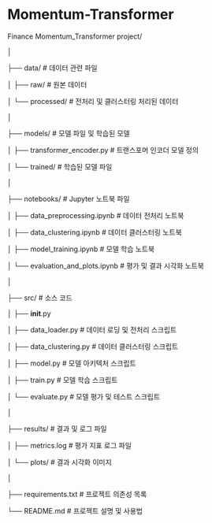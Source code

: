 # Momentum-Transformer
Finance Momentum_Transformer project/

│

├── data/                        # 데이터 관련 파일

│   ├── raw/                     # 원본 데이터

│   └── processed/               # 전처리 및 클러스터링 처리된 데이터

│

├── models/                      # 모델 파일 및 학습된 모델

│   ├── transformer_encoder.py      # 트랜스포머 인코더 모델 정의

│   └── trained/                 # 학습된 모델 파일

│

├── notebooks/                   # Jupyter 노트북 파일

│   ├── data_preprocessing.ipynb      # 데이터 전처리 노트북

│   ├── data_clustering.ipynb         # 데이터 클러스터링 노트북

│   ├── model_training.ipynb          # 모델 학습 노트북

│   └── evaluation_and_plots.ipynb    # 평가 및 결과 시각화 노트북

│

├── src/                         # 소스 코드

│   ├── __init__.py

│   ├── data_loader.py           # 데이터 로딩 및 전처리 스크립트

│   ├── data_clustering.py       # 데이터 클러스터링 스크립트

│   ├── model.py                 # 모델 아키텍처 스크립트

│   ├── train.py                 # 모델 학습 스크립트

│   └── evaluate.py              # 모델 평가 및 테스트 스크립트

│

├── results/                     # 결과 및 로그 파일

│   ├── metrics.log              # 평가 지표 로그 파일

│   └── plots/                   # 결과 시각화 이미지

│

├── requirements.txt             # 프로젝트 의존성 목록

└── README.md                    # 프로젝트 설명 및 사용법
